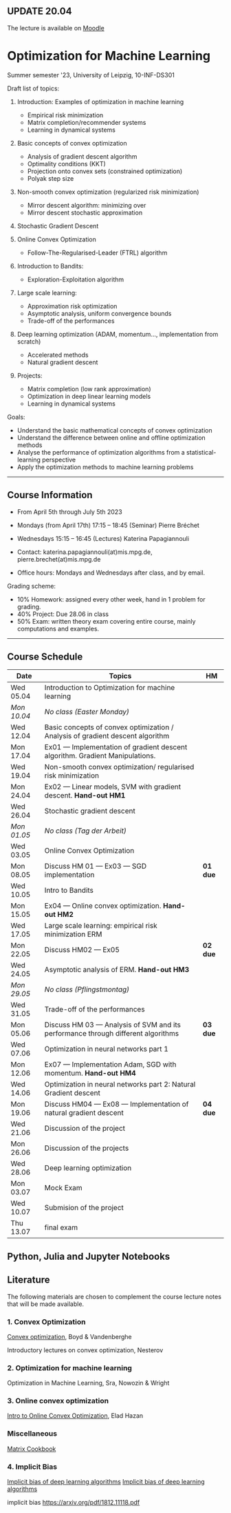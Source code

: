 ## UPDATE 20.04
The lecture is available on [Moodle](https://moodle2.uni-leipzig.de/course/view.php?id=44197)

# Optimization for Machine Learning
Summer semester '23, University of Leipzig, 10-INF-DS301


Draft list of topics:
1. Introduction: Examples of optimization in machine learning
   - Empirical risk minimization
   - Matrix completion/recommender systems
   - Learning in dynamical systems

1.  Basic concepts of convex optimization

    - Analysis of gradient descent algorithm 
    - Optimality conditions (KKT)
    - Projection onto convex sets (constrained optimization)
    - Polyak step size


2.  Non-smooth convex optimization (regularized risk minimization)

    -   Mirror descent algorithm: minimizing over 
    -   Mirror descent stochastic approximation
  
3.  Stochastic Gradient Descent

5.  Online Convex Optimization
    - Follow-The-Regularised-Leader (FTRL) algorithm

6.  Introduction to Bandits:
    - Exploration-Exploitation algorithm

7.  Large scale learning:
    - Approximation risk optimization
    - Asymptotic analysis, uniform convergence bounds
    - Trade-off of the performances
  

8.  Deep learning optimization (ADAM, momentum..., implementation from
    scratch)

    -  Accelerated methods
    -  Natural gradient descent

9.  Projects: 
    - Matrix completion (low rank approximation)
    - Optimization in deep linear learning models 
    - Learning in dynamical systems

 Goals:
  - Understand the basic mathematical concepts of convex optimization
  - Understand the difference between online and offline optimization methods
  - Analyse the performance of optimization algorithms from a statistical-learning perspective
  - Apply the optimization methods to machine learning problems

---

## Course Information 
- From April 5th through July 5th 2023
- Mondays (from April 17th) 17:15 &ndash; 18:45 (Seminar) Pierre Bréchet 
- Wednesdays 15:15 &ndash; 16:45 (Lectures) Katerina Papagiannouli

- Contact: katerina.papagiannouli(at)mis.mpg.de, pierre.brechet(at)mis.mpg.de
- Office hours: Mondays and Wednesdays after class, and by email.

Grading scheme:
- 10% Homework: assigned every other week, hand in 1 problem for grading.
- 40% Project: Due 28.06 in class
- 50% Exam: written theory exam covering entire course, mainly computations and examples.

---
## Course Schedule

| Date        | Topics                                                                                 | HM         |
|-------------|----------------------------------------------------------------------------------------|------------|
| Wed 05.04   | Introduction to Optimization for machine learning                                      |
| *Mon 10.04* | *No class (Easter Monday)*                                                             |
| Wed 12.04   | Basic concepts of convex optimization / Analysis of gradient descent algorithm         |
| Mon 17.04   | Ex01 &mdash; Implementation of gradient descent algorithm. Gradient Manipulations.     |
| Wed 19.04   | Non-smooth convex optimization/ regularised risk minimization                          |
| Mon 24.04   | Ex02 &mdash; Linear models, SVM with gradient descent.  **Hand-out HM1**               |            |
| Wed 26.04   | Stochastic gradient descent                                                            |
| *Mon 01.05* | *No class (Tag der Arbeit)*                                                            |
| Wed 03.05   | Online Convex Optimization                                                             |
| Mon 08.05   | Discuss HM 01 &mdash; Ex03 &mdash; SGD implementation                                  | **01 due** |
| Wed 10.05   | Intro to Bandits                                                                       |
| Mon 15.05   | Ex04 &mdash; Online convex optimization. **Hand-out HM2**                              |
| Wed 17.05   | Large scale learning: empirical risk minimization   ERM                                |
| Mon 22.05   | Discuss HM02 &mdash; Ex05                                                              | **02 due** |
| Wed 24.05   | Asymptotic analysis of ERM. **Hand-out HM3**                                           |
| *Mon 29.05* | *No class (Pflingstmontag)*                                                            |
| Wed 31.05   | Trade-off of the performances                                                          |
| Mon 05.06   | Discuss HM 03 &mdash; Analysis of SVM and its performance through different algorithms | **03 due** |
| Wed 07.06   | Optimization in neural networks part 1                                                 |
| Mon 12.06   | Ex07 &mdash; Implementation Adam, SGD with momentum. **Hand-out HM4**                  |
| Wed 14.06   | Optimization in neural networks part 2: Natural Gradient descent                       |
| Mon 19.06   | Discuss HM04 &mdash; Ex08 &mdash;  Implementation of natural gradient descent          | **04 due** |
| Wed 21.06   | Discussion of the project                                                            |
| Mon 26.06   |  Discussion of the projects                                                                               |
| Wed 28.06   |  Deep learning optimization                                                                  |
| Mon 03.07   | Mock Exam                                                  |
| Wed 10.07   | Submision of the project                                                                       |
| Thu 13.07   | final exam                                                                    |

## Python, Julia and Jupyter Notebooks

<!-- This repository contains the [Jupyter Notebooks](https://github.com/skfairchild/MathData-Winter22-23) from the class.

In order to use the notebooks:

* Download the notebooks (Click on the green `Code` Button or download as Zip File or use a Git Client such as [Github Desktop](https://desktop.github.com) oder [Sublime](https://www.sublimemerge.com)).
* Download the newest version of Juila [here](https://julialang.org/downloads/).
* Start Juila.
* Enter the package manager by putting in `]` in the package manager.
* `add IJulia`
* Leave the package manager with a backspace.
* `using IJulia` 
* `notebook()` 

Then a browser window should open, in which the local saved notebooks can be opened.D

Other material from the [Julia Academy](https://github.com/JuliaAcademy):

* [Introduction to Julia](https://github.com/JuliaAcademy/Introduction-to-Julia)

* [Data Science](https://github.com/JuliaAcademy/DataScience)

* [Foundations of Machine Learning](https://github.com/JuliaAcademy/Foundations-of-Machine-Learning)

* [Data Frames](https://github.com/JuliaAcademy/DataFrames)

--- -->

## Literature
The following materials are chosen to complement the course lecture
notes that will be made available. 


### 1. Convex Optimization

[Convex optimization](https://web.stanford.edu/~boyd/cvxbook), Boyd & Vandenberghe

Introductory lectures on convex optimization, Nesterov

### 2. Optimization for machine learning

Optimization in Machine Learning, Sra, Nowozin & Wright

### 3. Online convex optimization

[Intro to Online Convex Optimization](https://arxiv.org/pdf/1909.05207.pdf), Elad Hazan

### Miscellaneous 

[Matrix Cookbook](https://www.math.uwaterloo.ca/~hwolkowi/matrixcookbook.pdf)

### 4. Implicit Bias 

[Implicit bias of deep learning algorithms](https://arxiv.org/pdf/2208.12591.pdf)
[Implicit bias of deep learning algorithms](https://arxiv.org/pdf/1812.11118.pdf)

implicit bias https://arxiv.org/pdf/1812.11118.pdf

